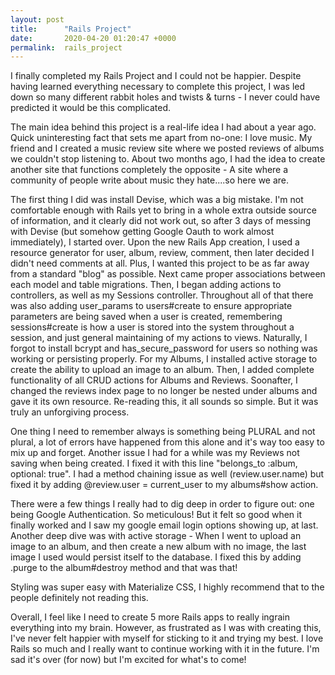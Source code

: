 ```yaml
---
layout: post
title:      "Rails Project"
date:       2020-04-20 01:20:47 +0000
permalink:  rails_project
---
```


I finally completed my Rails Project and I could not be happier. Despite having learned everything necessary to complete this project, I was led down so many different rabbit holes and twists & turns - I never could have predicted it would be this complicated.

The main idea behind this project is a real-life idea I had about a year ago. Quick uninteresting fact that sets me apart from no-one: I love music. My friend and I created a music review site where we posted reviews of albums we couldn't stop listening to. About two months ago, I had the idea to create another site that functions completely the opposite - A site where a community of people write about music they hate....so here we are.

The first thing I did was install Devise, which was a big mistake. I'm not comfortable enough with Rails yet to bring in a whole extra outside source of information, and it clearly did not work out, so after 3 days of messing with Devise (but somehow getting Google Oauth to work almost immediately), I started over. Upon the new Rails App creation, I used a resource generator for user, album, review, comment, then later decided I didn't need comments at all. Plus, I wanted this project to be as far away from a standard "blog" as possible. Next came proper associations between each model and table migrations. Then, I began adding actions to controllers, as well as my Sessions controller. Throughout all of that there was also adding user_params to users#create to ensure appropriate parameters are being saved when a user is created, remembering sessions#create is how a user is stored into the system throughout a session, and just general maintaining of my actions to views. Naturally, I forgot to install bcrypt and has_secure_password for users so nothing was working or persisting properly. For my Albums, I installed active storage to create the ability to upload an image to an album. Then, I added complete functionality of all CRUD actions for Albums and Reviews. Soonafter, I changed the reviews index page to no longer be nested under albums and gave it its own resource. Re-reading this, it all sounds so simple. But it was truly an unforgiving process.

One thing I need to remember always is something being PLURAL and not plural, a lot of errors have happened from this alone and it's way too easy to mix up and forget. Another issue I had for a while was my Reviews not saving when being created. I fixed it with this line "belongs_to :album, optional: true". I had a method chaining issue as well (review.user.name) but fixed it by adding @review.user = current_user to my albums#show action.

There were a few things I really had to dig deep in order to figure out: one being Google Authentication. So meticulous! But it felt so good when it finally worked and I saw my google email login options showing up, at last. Another deep dive was with active storage - When I went to upload an image to an album, and then create a new album with no image, the last image I used would persist itself to the database. I fixed this by adding .purge to the album#destroy method and that was that!

Styling was super easy with Materialize CSS, I highly recommend that to the people definitely not reading this.

Overall, I feel like I need to create 5 more Rails apps to really ingrain everything into my brain. However, as frustrated as I was with creating this, I've never felt happier with myself for sticking to it and trying my best. I love Rails so much and I really want to continue working with it in the future. I'm sad it's over (for now) but I'm excited for what's to come!

